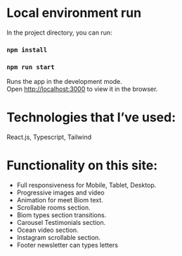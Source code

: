 # Local environment run

In the project directory, you can run:

### `npm install`

### `npm run start`

Runs the app in the development mode.\
Open [http://localhost:3000](http://localhost:3000) to view it in the browser.

# Technologies that I’ve used:

React.js, Typescript, Tailwind

# Functionality on this site:

- Full responsiveness for Mobile, Tablet, Desktop.
- Progressive images and video
- Animation for meet Biom text.
- Scrollable rooms section.
- Biom types section transitions.
- Carousel Testimonials section.
- Ocean video section.
- Instagram scrollable section.
- Footer newsletter can types letters

